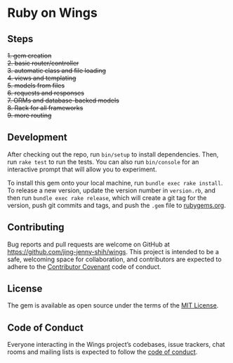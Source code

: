 # Ruby on Wings

## Steps
~~1. gem creation~~  
~~2. basic router/controller~~  
~~3. automatic class and file loading~~  
~~4. views and templating~~  
~~5. models from files~~  
~~6. requests and responses~~  
~~7. ORMs and database-backed models~~  
~~8. Rack for all frameworks~~  
~~9. more routing~~  

## Development

After checking out the repo, run `bin/setup` to install dependencies. Then, run `rake test` to run the tests. You can also run `bin/console` for an interactive prompt that will allow you to experiment.

To install this gem onto your local machine, run `bundle exec rake install`. To release a new version, update the version number in `version.rb`, and then run `bundle exec rake release`, which will create a git tag for the version, push git commits and tags, and push the `.gem` file to [rubygems.org](https://rubygems.org).

## Contributing

Bug reports and pull requests are welcome on GitHub at https://github.com/jing-jenny-shih/wings. This project is intended to be a safe, welcoming space for collaboration, and contributors are expected to adhere to the [Contributor Covenant](http://contributor-covenant.org) code of conduct.

## License

The gem is available as open source under the terms of the [MIT License](https://opensource.org/licenses/MIT).

## Code of Conduct

Everyone interacting in the Wings project’s codebases, issue trackers, chat rooms and mailing lists is expected to follow the [code of conduct](https://github.com/jing-jenny-shih/wings/blob/master/CODE_OF_CONDUCT.md).
